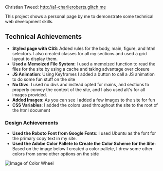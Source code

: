 Christian Tweed:
http://a1-charlieroberts.glitch.me

This project shows a personal page by me to demonstrate some technical web development skills.

## Technical Achievements
- **Styled page with CSS**: Added rules for the body, main, figure, and html selectors. I also created classes for all my sections and used a grid layout to display them.
- **Used a Memoized File System**: I used a memoized function to read the files for the site by using a cache and taking advantage over closure
- **JS Animation**: Using Keyframes I added a button to call a JS animation to do some fun stuff on the site
- **No Divs**: I used no divs and instead opted for mains, and sections to properly convey the context of the site, and I also used alt's for all images provided.
- **Added Images**: As you can see I added a few images to the site for fun
- **CSS Variables**: I added the colors used throughout the site to the root of the html document

### Design Achievements
- **Used the Roboto Font from Google Fonts**: I used Ubuntu as the font for the primary copy text in my site.
- **Used the Adobe Color Pallete to Create the Color Scheme for the Site**: Based on the image below I created a color pallete, I drew some other colors from some other options on the side

![Image of Color Wheel]()

